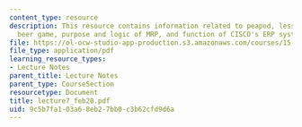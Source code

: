 ```yaml
---
content_type: resource
description: This resource contains information related to peapod, lessons of the
  beer game, purpose and logic of MRP, and function of CISCO's ERP system.
file: https://ol-ocw-studio-app-production.s3.amazonaws.com/courses/15-760a-operations-management-spring-2002/9c5b7fa103a68eb27bb0c3b62cfd9d6a_lecture7_feb20.pdf
file_type: application/pdf
learning_resource_types:
- Lecture Notes
parent_title: Lecture Notes
parent_type: CourseSection
resourcetype: Document
title: lecture7_feb20.pdf
uid: 9c5b7fa1-03a6-8eb2-7bb0-c3b62cfd9d6a
---
```

